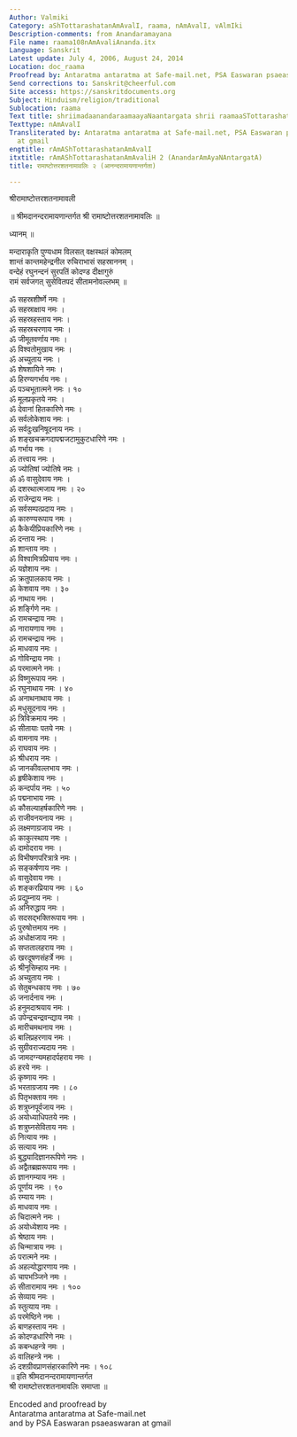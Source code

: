 ```yaml
---
Author: Valmiki
Category: aShTottarashatanAmAvalI, raama, nAmAvalI, vAlmIki
Description-comments: from Anandaramayana
File name: raama108nAmAvaliAnanda.itx
Language: Sanskrit
Latest update: July 4, 2006, August 24, 2014
Location: doc_raama
Proofread by: Antaratma antaratma at Safe-mail.net, PSA Easwaran psaeaswaran at gmail
Send corrections to: Sanskrit@cheerful.com
Site access: https://sanskritdocuments.org
Subject: Hinduism/religion/traditional
Sublocation: raama
Text title: shriimadaanandaraamaayaNaantargata shrii raamaaSTottarashatanaamaavaliH
Texttype: nAmAvalI
Transliterated by: Antaratma antaratma at Safe-mail.net, PSA Easwaran psaeaswaran
  at gmail
engtitle: rAmAShTottarashatanAmAvalI
itxtitle: rAmAShTottarashatanAmAvaliH 2 (AnandarAmAyaNAntargatA)
title: रामाष्टोत्तरशतनामावलिः २ (आनन्दरामायणान्तर्गता)

---
```

  
 श्रीरामाष्टोत्तरशतनामावली   
  
॥ श्रीमदानन्दरामायणान्तर्गत श्री रामाष्टोत्तरशतनामावलिः ॥  
  
ध्यानम् ॥  
  
मन्दाराकृति पुण्यधाम विलसत् वक्षस्थलं कोमलम्  
शान्तं कान्तमहेन्द्रनील रुचिराभासं सहस्राननम् ।  
वन्देहं रघुनन्दनं सुरपतिं कोदण्ड दीक्षागुरुं  
रामं सर्वजगत् सुसेवितपदं सीतामनोवल्लभम् ॥  
  
ॐ सहस्रशीर्ष्णे नमः ।  
ॐ सहस्राक्षाय नमः ।  
ॐ सहस्रहस्ताय नमः ।  
ॐ सहस्रचरणाय नमः ।  
ॐ जीमूतवर्णाय नमः ।  
ॐ विश्वतोमुखाय नमः ।  
ॐ अच्युताय नमः ।  
ॐ शेषशायिने नमः ।  
ॐ हिरण्यगर्भाय नमः ।  
ॐ पञ्चभूतात्मने नमः । १०  
ॐ मूलप्रकृतये नमः ।  
ॐ देवानां हितकारिणे नमः ।  
ॐ सर्वलोकेशाय नमः ।  
ॐ सर्वदुःखनिषूदनाय नमः ।  
ॐ शङ्खचक्रगदापद्मजटामुकुटधारिणे नमः ।  
ॐ गर्भाय नमः ।  
ॐ तत्त्वाय नमः ।  
ॐ ज्योतिषां ज्योतिषे नमः ।  
ॐ ॐ वासुदेवाय नमः ।  
ॐ दशरथात्मजाय नमः । २०  
ॐ राजेन्द्राय नमः ।  
ॐ सर्वसम्पत्प्रदाय नमः ।  
ॐ कारुण्यरूपाय नमः ।  
ॐ कैकेयीप्रियकारिणे नमः ।  
ॐ दन्ताय नमः ।  
ॐ शान्ताय नमः ।  
ॐ विश्वामित्रप्रियाय नमः ।  
ॐ यज्ञेशाय नमः ।  
ॐ क्रतुपालकाय नमः ।  
ॐ केशवाय नमः । ३०  
ॐ नाथाय नमः ।  
ॐ शर्ङ्गिणे नमः ।  
ॐ रामचन्द्राय नमः ।  
ॐ नारायणाय नमः ।  
ॐ रामचन्द्राय नमः ।  
ॐ माधवाय नमः ।  
ॐ गोविन्द्राय नमः ।  
ॐ परमात्मने नमः ।  
ॐ विष्णुरूपाय नमः ।  
ॐ रघुनाथाय नमः । ४०  
ॐ अनाथनाथाय नमः ।  
ॐ मधुसूदनाय नमः ।  
ॐ त्रिविक्रमाय नमः ।  
ॐ सीतायाः पतये नमः ।  
ॐ वामनाय नमः ।  
ॐ राघवाय नमः ।  
ॐ श्रीधराय नमः ।  
ॐ जानकीवल्लभाय नमः ।  
ॐ हृषीकेशाय नमः ।  
ॐ कन्दर्पाय नमः । ५०  
ॐ पद्मनाभाय नमः ।  
ॐ कौसल्याहर्षकारिणे नमः ।  
ॐ राजीवनयनाय नमः ।  
ॐ लक्ष्मणाग्रजाय नमः ।  
ॐ काकुत्स्थाय नमः ।  
ॐ दामोदराय नमः ।  
ॐ विभीषणपरित्रात्रे नमः ।  
ॐ सङ्कर्षणाय नमः ।  
ॐ वासुदेवाय नमः ।  
ॐ शङ्करप्रियाय नमः । ६०  
ॐ प्रद्युम्नाय नमः ।  
ॐ अनिरुद्धाय नमः ।  
ॐ सदसद्भक्तिरूपाय नमः ।  
ॐ पुरुषोत्तमाय नमः ।  
ॐ अधोक्षजाय नमः ।  
ॐ सप्ततालहराय नमः ।  
ॐ खरदूषणसंहर्त्रे नमः ।  
ॐ श्रीनृसिम्हाय नमः ।  
ॐ अच्युताय नमः ।  
ॐ सेतुबन्धकाय नमः । ७०  
ॐ जनार्दनाय नमः ।  
ॐ हनुमदाश्रयाय नमः ।  
ॐ उपेन्द्रचन्द्रवन्द्याय नमः ।  
ॐ मारीचमथनाय नमः ।  
ॐ बालिप्रहरणाय नमः ।  
ॐ सुग्रीवराज्यदाय नमः ।  
ॐ जामदग्न्यमहादर्पहराय नमः ।  
ॐ हरये नमः ।  
ॐ कृष्णाय नमः ।  
ॐ भरताग्रजाय नमः । ८०  
ॐ पितृभक्ताय नमः ।  
ॐ शत्रुघ्नपूर्वजाय नमः ।  
ॐ अयोध्याधिपतये नमः ।  
ॐ शत्रुघ्नसेविताय नमः ।  
ॐ नित्याय नमः ।  
ॐ सत्याय नमः ।  
ॐ बुद्ध्यादिज्ञानरूपिणे नमः ।  
ॐ अद्वैतब्रह्मरूपाय नमः ।  
ॐ ज्ञानगम्याय नमः ।  
ॐ पूर्णाय नमः । ९०  
ॐ रम्याय नमः ।  
ॐ माधवाय नमः ।  
ॐ चिदात्मने नमः ।  
ॐ अयोध्येशाय नमः ।  
ॐ श्रेष्ठाय नमः ।  
ॐ चिन्मात्राय नमः ।  
ॐ परात्मने नमः ।  
ॐ अहल्योद्धारणाय नमः ।  
ॐ चापभञ्जिने नमः ।  
ॐ सीतारामाय नमः । १००  
ॐ सेव्याय नमः ।  
ॐ स्तुत्याय नमः ।  
ॐ परमेष्ठिने नमः ।  
ॐ बाणहस्ताय नमः ।  
ॐ कोदण्डधारिणे नमः ।  
ॐ कबन्धहन्त्रे नमः ।  
ॐ वालिहन्त्रे नमः ।  
ॐ दशग्रीवप्राणसंहारकारिणे नमः । १०८  
॥ इति श्रीमदानन्दरामायणान्तर्गत  
श्री रामाष्टोत्तरशतनामावलिः समाप्ता ॥  
  
  
  
  
  
Encoded and proofread by   
Antaratma antaratma at Safe-mail.net  
and by PSA Easwaran psaeaswaran at gmail  
  
